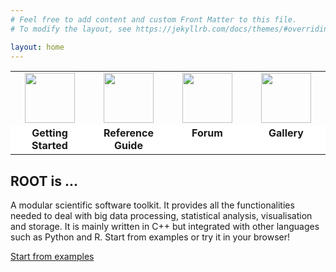```yaml
---
# Feel free to add content and custom Front Matter to this file.
# To modify the layout, see https://jekyllrb.com/docs/themes/#overriding-theme-defaults

layout: home
---
```


<table style="border: none;">
   <tr style="border: none;">
      <td align="center" valign="top" style="border: none;">
         <img src="img/PH-ROOT-icons-4.png" width="80">
      </td>
      <td align="center" valign="top" style="border: none;">
         <a href="https://root.cern/doc/master/index.html"><img src="PH-ROOT-icons-3.png" width="80"></a>
      </td>
      <td align="center" valign="top" style="border: none;">
         <a href="https://root-forum.cern.ch"><img src="PH-ROOT-icons-5.png" width="80"></a>
      </td>
      <td align="center" valign="top" style="border: none;">
         <img src="PH-ROOT-icons-9.png" width="80">
      </td>
   </tr>
   <tr style="border: none;">
      <td bgcolor="#FFFFFF" align="center" valign="bottom" width="25%" style="border: none;">
         <b>Getting Started</b>
      </td>
      <td bgcolor="#FFFFFF" align="center" valign="top" width="25%" style="border: none;">
         <b>Reference Guide</b>
      </td>
      <td bgcolor="#FFFFFF" align="center" valign="top" width="25%" style="border: none;">
         <b>Forum</b>
      </td>
      <td bgcolor="#FFFFFF" align="center" valign="top" width="25%" style="border: none;">
         <b>Gallery</b>
      </td>
   </tr>
</table>

## ROOT is ...
A modular scientific software toolkit. It provides all the functionalities needed
to deal with big data processing, statistical analysis, visualisation and storage.
It is mainly written in C++ but integrated with other languages such as Python and R.
Start from examples or try it in your browser!

[Start from examples](https://root.cern/doc/master/group__Tutorials.html)


